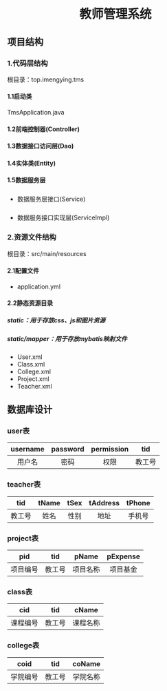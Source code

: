# <center>教师管理系统
## 项目结构
### 1.代码层结构
根目录：top.imengying.tms
#### 1.1启动类
TmsApplication.java
#### 1.2前端控制器(Controller)
#### 1.3数据接口访问层(Dao)
#### 1.4实体类(Entity)
#### 1.5数据服务层
##### 
* 数据服务层接口(Service)
##### 
* 数据服务接口实现层(ServiceImpl)
### 2.资源文件结构
根目录：src/main/resources
#### 2.1配置文件
* application.yml
#### 2.2静态资源目录
##### static：用于存放css、js和图片资源
##### static/mapper：用于存放mybatis映射文件
* User.xml
* Class.xml
* College.xml
* Project.xml
* Teacher.xml
## 数据库设计
### user表
| username | password | permission | tid |
|:--------:|:--------:|:----------:| :---: |
|   用户名    |    密码    |     权限     | 教工号 |
### teacher表
| tid | tName | tSex | tAddress | tPhone |
| :---: | :---: | :---: | :---: | :---: |
 | 教工号 | 姓名 | 性别 | 地址 | 手机号 |
### project表
|  pid  | tid | pName | pExpense |
|:-----:| :---: | :----: |:-----:|
| 项目编号  | 教工号 | 项目名称 | 项目基金 |
### class表
| cid  | tid | cName |
|:----:| :---: | :---: |
| 课程编号 | 教工号 | 课程名称 |
### college表
| coid | tid | coName |
|:----:| :---: | :---: |
| 学院编号 | 教工号 | 学院名称 |